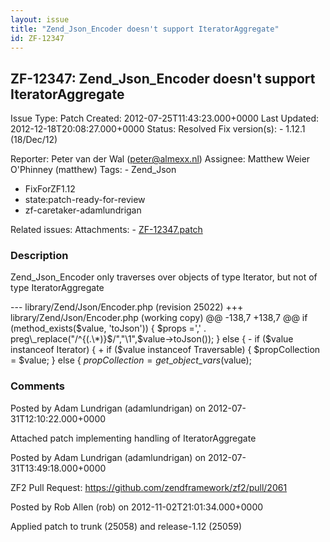```yaml
---
layout: issue
title: "Zend_Json_Encoder doesn't support IteratorAggregate"
id: ZF-12347
---
```


ZF-12347: Zend\_Json\_Encoder doesn't support IteratorAggregate
---------------------------------------------------------------

 Issue Type: Patch Created: 2012-07-25T11:43:23.000+0000 Last Updated: 2012-12-18T20:08:27.000+0000 Status: Resolved Fix version(s): - 1.12.1 (18/Dec/12)
 
 Reporter:  Peter van der Wal (peter@almexx.nl)  Assignee:  Matthew Weier O'Phinney (matthew)  Tags: - Zend\_Json
- FixForZF1.12
- state:patch-ready-for-review
- zf-caretaker-adamlundrigan
 
 Related issues: 
 Attachments: - [ZF-12347.patch](/issues/secure/attachment/15178/ZF-12347.patch)
 
### Description

Zend\_Json\_Encoder only traverses over objects of type Iterator, but not of type IteratorAggregate

--- library/Zend/Json/Encoder.php (revision 25022) +++ library/Zend/Json/Encoder.php (working copy) @@ -138,7 +138,7 @@ if (method\_exists($value, 'toJson')) { $props =',' . preg\_replace("/^{(.\*)}$/","\\1",$value->toJson()); } else { - if ($value instanceof Iterator) { + if ($value instanceof Traversable) { $propCollection = $value; } else { $propCollection = get\_object\_vars($value);

 

 

### Comments

Posted by Adam Lundrigan (adamlundrigan) on 2012-07-31T12:10:22.000+0000

Attached patch implementing handling of IteratorAggregate

 

 

Posted by Adam Lundrigan (adamlundrigan) on 2012-07-31T13:49:18.000+0000

ZF2 Pull Request: <https://github.com/zendframework/zf2/pull/2061>

 

 

Posted by Rob Allen (rob) on 2012-11-02T21:01:34.000+0000

Applied patch to trunk (25058) and release-1.12 (25059)

 

 